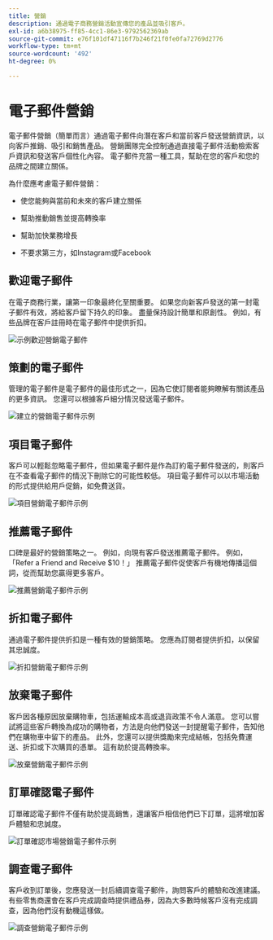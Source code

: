 ```yaml
---
title: 營銷
description: 通過電子商務營銷活動宣傳您的產品並吸引客戶。
exl-id: a6b38975-ff85-4cc1-86e3-9792562369ab
source-git-commit: e76f101df47116f7b246f21f0fe0fa72769d2776
workflow-type: tm+mt
source-wordcount: '492'
ht-degree: 0%

---
```


# 電子郵件營銷

電子郵件營銷（簡單而言）通過電子郵件向潛在客戶和當前客戶發送營銷資訊，以向客戶推銷、吸引和銷售產品。 營銷團隊完全控制通過直接電子郵件活動檢索客戶資訊和發送客戶個性化內容。 電子郵件充當一種工具，幫助在您的客戶和您的品牌之間建立關係。

為什麼應考慮電子郵件營銷：

- 使您能夠與當前和未來的客戶建立關係

- 幫助推動銷售並提高轉換率

- 幫助加快業務增長

- 不要求第三方，如Instagram或Facebook

## 歡迎電子郵件

在電子商務行業，讓第一印象最終化至關重要。 如果您向新客戶發送的第一封電子郵件有效，將給客戶留下持久的印象。 盡量保持設計簡單和原創性。 例如，有些品牌在客戶註冊時在電子郵件中提供折扣。

![示例歡迎營銷電子郵件](../../assets/playbooks/marketing-email-welcome.png)

## 策劃的電子郵件

管理的電子郵件是電子郵件的最佳形式之一，因為它使訂閱者能夠瞭解有關該產品的更多資訊。 您還可以根據客戶細分情況發送電子郵件。

![建立的營銷電子郵件示例](../../assets/playbooks/marketing-email-curated.png)

## 項目電子郵件

客戶可以輕鬆忽略電子郵件，但如果電子郵件是作為訂約電子郵件發送的，則客戶在不查看電子郵件的情況下刪除它的可能性較低。 項目電子郵件可以以市場活動的形式提供給用戶促銷，如免費送貨。

![項目營銷電子郵件示例](../../assets/playbooks/marketing-email-engagement.png)

## 推薦電子郵件

口碑是最好的營銷策略之一。 例如，向現有客戶發送推薦電子郵件。 例如，「Refer a Friend and Receive $10！」 推薦電子郵件促使客戶有機地傳播這個詞，從而幫助您贏得更多客戶。

![推薦營銷電子郵件示例](../../assets/playbooks/marketing-email-referral.png)

## 折扣電子郵件

通過電子郵件提供折扣是一種有效的營銷策略。 您應為訂閱者提供折扣，以保留其忠誠度。

![折扣營銷電子郵件示例](../../assets/playbooks/marketing-email-discount.png)

## 放棄電子郵件

客戶因各種原因放棄購物車，包括運輸成本高或退貨政策不令人滿意。 您可以嘗試將這些客戶轉換為成功的購物者，方法是向他們發送一封提醒電子郵件，告知他們在購物車中留下的產品。 此外，您還可以提供獎勵來完成結帳，包括免費運送、折扣或下次購買的憑單。 這有助於提高轉換率。

![放棄營銷電子郵件示例](../../assets/playbooks/marketing-email-abandon.png)

## 訂單確認電子郵件

訂單確認電子郵件不僅有助於提高銷售，還讓客戶相信他們已下訂單，這將增加客戶體驗和忠誠度。

![訂單確認市場營銷電子郵件示例](../../assets/playbooks/marketing-email-order-confirmation.png)

## 調查電子郵件

客戶收到訂單後，您應發送一封后續調查電子郵件，詢問客戶的體驗和改進建議。 有些零售商還會在客戶完成調查時提供禮品券，因為大多數時候客戶沒有完成調查，因為他們沒有動機這樣做。

![調查營銷電子郵件示例](../../assets/playbooks/marketing-email-survey.png)
